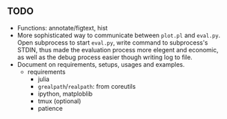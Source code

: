 ## TODO

* Functions: annotate/figtext, hist
* More sophisticated way to communicate between `plot.pl` and `eval.py`.
Open subprocess to start `eval.py`, write command to subprocess's STDIN,
thus made the evaluation process more elegent and economic, as well as
the debug process easier though writing log to file.
* Document on requirements, setups, usages and examples.
    * requirements
        * julia
        * `grealpath`/`realpath`: from coreutils
        * ipython, matploblib
        * tmux (optional)
        * patience
